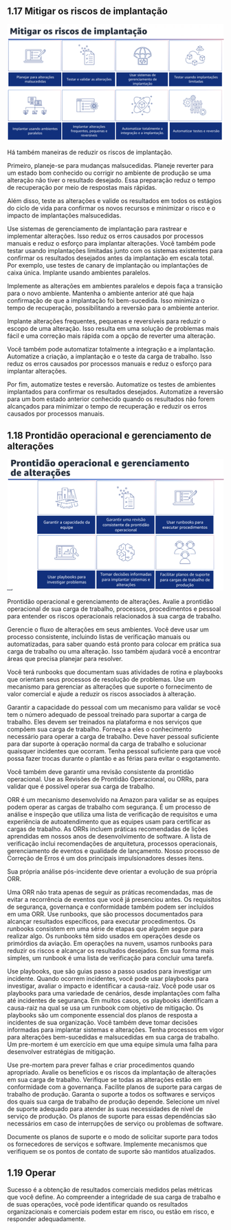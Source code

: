 ## 1.17 Mitigar os riscos de implantação

![alt text](image-9.png)

Há também maneiras de reduzir os riscos de implantação.

Primeiro, planeje-se para mudanças malsucedidas. Planeje reverter para um estado bom conhecido ou corrigir no ambiente de produção se uma alteração não tiver o resultado desejado. Essa preparação reduz o tempo de recuperação por meio de respostas mais rápidas.

Além disso, teste as alterações e valide os resultados em todos os estágios do ciclo de vida para confirmar os novos recursos e minimizar o risco e o impacto de implantações malsucedidas.

Use sistemas de gerenciamento de implantação para rastrear e implementar alterações. Isso reduz os erros causados por processos manuais e reduz o esforço para implantar alterações. Você também pode testar usando implantações limitadas junto com os sistemas existentes para confirmar os resultados desejados antes da implantação em escala total. Por exemplo, use testes de canary de implantação ou implantações de caixa única. Implante usando ambientes paralelos.

Implemente as alterações em ambientes paralelos e depois faça a transição para o novo ambiente. Mantenha o ambiente anterior até que haja confirmação de que a implantação foi bem-sucedida.
Isso minimiza o tempo de recuperação, possibilitando a reversão para o ambiente anterior.

Implante alterações frequentes, pequenas e reversíveis para reduzir o escopo de uma alteração. Isso resulta em uma solução de problemas mais fácil e uma correção mais rápida com a opção de reverter uma alteração.

Você também pode automatizar totalmente a integração e a implantação. Automatize a criação, a implantação e o teste da carga de trabalho. Isso reduz os erros causados por processos manuais e reduz o esforço para implantar alterações.

Por fim, automatize testes e reversão. Automatize os testes de ambientes implantados para confirmar os resultados desejados. Automatize a reversão para um bom estado anterior conhecido quando os resultados não forem alcançados para minimizar o tempo de recuperação e reduzir os erros causados por processos manuais.

## 1.18 Prontidão operacional e gerenciamento de alterações

![alt text](image-10.png)

Prontidão operacional e gerenciamento de alterações. Avalie a prontidão operacional de sua carga de trabalho, processos, procedimentos e pessoal para entender os riscos operacionais relacionados à sua carga de trabalho.

Gerencie o fluxo de alterações em seus ambientes. Você deve usar um processo consistente, incluindo listas de verificação manuais ou automatizadas, para saber quando está pronto para colocar em prática sua carga de trabalho ou uma alteração. Isso também ajudará você a encontrar áreas que precisa planejar para resolver.

Você terá runbooks que documentam suas atividades de rotina e playbooks que orientam seus processos de resolução de problemas. Use um mecanismo para gerenciar as alterações que suporte o fornecimento de valor comercial e ajude a reduzir os riscos associados à alteração.

Garantir a capacidade do pessoal com um mecanismo para validar se você tem o número adequado de pessoal treinado para suportar a carga de trabalho. Eles devem ser treinados na plataforma e nos serviços que compõem sua carga de trabalho.
Forneça a eles o conhecimento necessário para operar a carga de trabalho. Deve haver pessoal suficiente para dar suporte à operação normal da carga de trabalho e solucionar quaisquer incidentes que ocorram. Tenha pessoal suficiente para que você possa fazer trocas durante o plantão e as férias para evitar o esgotamento.

Você também deve garantir uma revisão consistente da prontidão operacional. Use as Revisões de Prontidão Operacional, ou ORRs, para validar que é possível operar sua carga de trabalho.

ORR é um mecanismo desenvolvido na Amazon para validar se as equipes podem operar as cargas de trabalho com segurança. É um processo de análise e inspeção que utiliza uma lista de verificação de requisitos e uma experiência de autoatendimento que as equipes usam para certificar as cargas de trabalho. As ORRs incluem práticas recomendadas de lições aprendidas em nossos anos de desenvolvimento de software. A lista de verificação inclui recomendações de arquitetura, processos operacionais, gerenciamento de eventos e qualidade de lançamento. Nosso processo de Correção de Erros é um dos principais impulsionadores desses itens.

Sua própria análise pós-incidente deve orientar a evolução de sua própria ORR.

Uma ORR não trata apenas de seguir as práticas recomendadas, mas de evitar a recorrência de eventos que você já presenciou antes. Os requisitos de segurança, governança e conformidade também podem ser incluídos em uma ORR. Use runbooks, que são processos documentados para alcançar resultados específicos, para executar procedimentos. Os runbooks consistem em uma série de etapas que alguém segue para realizar algo. Os runbooks têm sido usados em operações desde os primórdios da aviação. Em operações na nuvem, usamos runbooks para reduzir os riscos e alcançar os resultados desejados.
Em sua forma mais simples, um runbook é uma lista de verificação para concluir uma tarefa.

Use playbooks, que são guias passo a passo usados para investigar um incidente. Quando ocorrem incidentes, você pode usar playbooks para investigar, avaliar o impacto e identificar a causa-raiz. Você pode usar os playbooks para uma variedade de cenários, desde implantações com falha até incidentes de segurança. Em muitos casos, os playbooks identificam a causa-raiz na qual se usa um runbook com objetivo de mitigação. Os playbooks são um componente essencial dos planos de resposta a incidentes de sua organização. Você também deve tomar decisões informadas para implantar sistemas e alterações. Tenha processos em vigor para alterações bem-sucedidas e malsucedidas em sua carga de trabalho. Um pre-mortem é um exercício em que uma equipe simula uma falha para desenvolver estratégias de mitigação.

Use pre-mortem para prever falhas e criar procedimentos quando apropriado. Avalie os benefícios e os riscos da implantação de alterações em sua carga de trabalho. Verifique se todas as alterações estão em conformidade com a governança. Facilite planos de suporte para cargas de trabalho de produção. Garanta o suporte a todos os softwares e serviços dos quais sua carga de trabalho de produção depende.
Selecione um nível de suporte adequado para atender às suas necessidades de nível de serviço de produção. Os planos de suporte para essas dependências são necessários em caso de interrupções de serviço ou problemas de software.

Documente os planos de suporte e o modo de solicitar suporte para todos os fornecedores de serviços e software. Implemente mecanismos que verifiquem se os pontos de contato de suporte são mantidos atualizados.

## 1.19 Operar

Sucesso é a obtenção de resultados comerciais medidos pelas métricas que você define. Ao compreender a integridade de sua carga de trabalho e de suas operações, você pode identificar quando os resultados organizacionais e comerciais podem estar em risco, ou estão em risco, e responder adequadamente.
